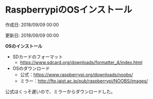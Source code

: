 # RaspberrypiのOSインストール

<p id="created_at">作成日: <time dateTime="2018-09-09T00:00">2018/09/09 00:00</time></p>
<p id="updated_at">更新日: <time dateTime="2018-09-09T00:00">2018/09/09 00:00</time></p>

**OSのインストール**

* SDカードのフォーマット
    * https://www.sdcard.org/downloads/formatter_4/index.html
* OSのダウンロード
    * 公式：https://www.raspberrypi.org/downloads/noobs/
    * ミラー：http://ftp.jaist.ac.jp/pub/raspberrypi/NOOBS/images/

公式はくっそ遅いので、ミラーからダウンロードした。

